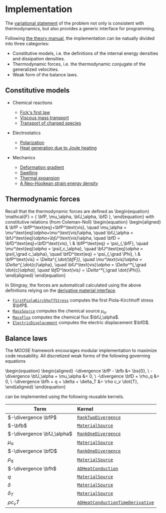 # Implementation

The [variational statement](theory.md) of the problem not only is consistent with thermodynamics, but also provides a generic interface for programming.

Following [the theory manual](theory.md), the implementation can be natually divided into three categories:

- Constitutive models, i.e. the definitions of the internal energy densities and dissipation densities.
- Thermodynamic forces, i.e. the thermodynamic conjugate of the generalized velocities.
- Weak form of the balance laws.

## Constitutive models

- Chemical reactions

  - [Fick's first law](FicksFirstLaw.md)
  - [Viscous mass transport](ViscousMassTransport.md)
  - [Transport of charged species](Charging.md)

- Electrostatics

  - [Polarization](Polarization.md)
  - [Heat generation due to Joule heating](JouleHeating.md)

- Mechanics

  - [Deformation gradient](DeformationGradient.md)
  - [Swelling](SwellingDeformationGradient.md)
  - [Thermal expansion](ThermalDeformationGradient.md)
  - [A Neo-Hookean strain energy density](NeoHookeanElasticEnergyDensity.md)

## Thermodynamic forces

Recall that the thermodynamic forces are defined as
\begin{equation}
  \mathcal{F} = \{ \bfP, \mu_\alpha, \bfJ_\alpha, \bfD \},
\end{equation}
with constitutive relations (from Coleman-Noll)
\begin{equation}
  \begin{aligned}
    & \bfP = \bfP^\text{eq}+\bfP^\text{vis}, \quad \mu_\alpha = \mu^\text{eq}_\alpha+\mu^\text{vis}_\alpha, \quad \bfJ_\alpha = \bfJ^\text{eq}_\alpha+\bfJ^\text{vis}_\alpha, \quad \bfD = \bfD^\text{eq}+\bfD^\text{vis}, \\
    & \bfP^\text{eq} = \psi_{,\bfF}, \quad \mu^\text{eq}_\alpha = \psi_{,c_\alpha}, \quad \bfJ^\text{eq}_\alpha = \psi_{,\grad c_\alpha}, \quad \bfD^\text{eq} = \psi_{,\grad \Phi}, \\
    & \bfP^\text{vis} = \Delta^*_{,\dot{\bfF}}, \quad \mu^\text{vis}_\alpha = \Delta^*_{,\dot{c}_\alpha}, \quad \bfJ^\text{vis}_\alpha = \Delta^*_{,\grad \dot{c}_\alpha}, \quad \bfD^\text{vis} = \Delta^*_{,\grad \dot{\Phi}}.
  \end{aligned}
\end{equation}

In Stingray, the forces are automaticall calculated using the above definitions relying on the [derivative material interface](https://mooseframework.inl.gov/source/materials/DerivativeMaterialInterface.html).

- [`FirstPiolaKirchhoffStress`](FirstPiolaKirchhoffStress.md) computes the first Piola-Kirchhoff stress $\bfP$.
- [`MassSource`](MassSource.md) computes the chemical source $\mu_\alpha$.
- [`MassFlux`](MassFlux.md) computes the chemical flux $\bfJ_\alpha$.
- [`ElectricDisplacement`](ElectricDisplacement.md) computes the electric displacement $\bfD$.

## Balance laws

The MOOSE framework encourages modular implementation to maximize code reusability. All discretized weak forms of the following governing equations

\begin{equation}
  \begin{aligned}
    -\divergence \bfP - \bfb &= \bs{0}, \\
    -\divergence \bfJ_\alpha + \mu_\alpha &= 0, \\
    -\divergence \bfD + \rho_q &= 0, \\
    -\divergence \bfh + q + \delta + \delta_T &= \rho c_v \dot{T},
  \end{aligned}
\end{equation}

can be implemented using the following reusable kernels.

| Term | Kernel |
| - | :- |
| $-\divergence \bfP$ | [`RankTwoDivergence`](RankTwoDivergence.md) |
| $-\bfb$ | [`MaterialSource`](MaterialSource.md) |
| $-\divergence \bfJ_\alpha$ | [`RankOneDivergence`](RankOneDivergence.md) |
| $\mu_\alpha$ | [`MaterialSource`](MaterialSource.md) |
| $-\divergence \bfD$ | [`RankOneDivergence`](RankOneDivergence.md) |
| $\rho_q$ | [`MaterialSource`](MaterialSource.md) |
| $-\divergence \bfh$ | [`ADHeatConduction`](ADHeatConduction.md) |
| $q$ | [`MaterialSource`](MaterialSource.md) |
| $\delta$ | [`MaterialSource`](MaterialSource.md) |
| $\delta_T$ | [`MaterialSource`](MaterialSource.md) |
| $\rho c_v \dot{T}$ | [`ADHeatConductionTimeDerivative`](ADHeatConductionTimeDerivative.md) |
